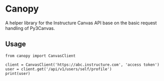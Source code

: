 Canopy
======

A helper library for the Instructure Canvas API base on the basic request handling of Py3Canvas.

Usage
------

    from canopy import CanvasClient

    client = CanvasClient('https://abc.instructure.com', 'access token')
    user = client.get('/api/v1/users/self/profile')
    print(user)

